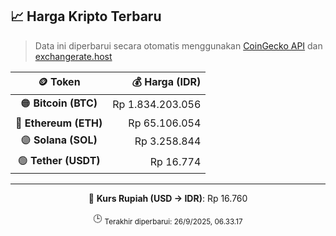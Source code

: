 

<!-- HARGA_KRIPTO -->
## 📈 Harga Kripto Terbaru

> Data ini diperbarui secara otomatis menggunakan [CoinGecko API](https://www.coingecko.com/) dan [exchangerate.host](https://exchangerate.host/)

<div align="center">

| 🪙 Token | 💰 Harga (IDR) |
|:------:|---------------:|
| 🟠 **Bitcoin (BTC)**   | Rp 1.834.203.056 |
| 🔵 **Ethereum (ETH)**  | Rp 65.106.054 |
| 🟣 **Solana (SOL)**    | Rp 3.258.844 |
| 🟢 **Tether (USDT)**   | Rp 16.774 |

---

💱 **Kurs Rupiah (USD → IDR)**: Rp 16.760

🕒 <sub>Terakhir diperbarui: 26/9/2025, 06.33.17</sub>

</div>
<!-- /HARGA_KRIPTO -->